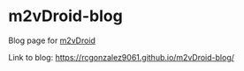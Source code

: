 # m2vDroid-blog
Blog page for [m2vDroid](https://github.com/rcgonzalez9061/m2v-adversarial-hindroid)

Link to blog:  https://rcgonzalez9061.github.io/m2vDroid-blog/
